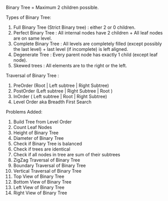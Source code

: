 Binary Tree = Maximum 2 children possible.

Types of Binary Tree:
<ol>
<li>Full Binary Tree (Strict Binary tree) : either 2 or 0 children.</li>

<li>Perfect Binary Tree : All internal nodes have 2 children + All leaf nodes are on same level.</li>

<li>Complete Binary Tree : All levels are completely filled (except possibly the last level) + last level (if incomplete) is left aligned.</li>

<li>Degenerate Tree : Every parent node has exactly 1 child (except leaf node).</li>
   
<li>Skewed trees : All elements are to the right or the left.</li>

</ol>

Traversal of Binary Tree : 
<ol>
    <li>PreOrder (Root | Left subtree | Right Subtree)</li>
    <li>PostOrder (Left subtree | Right Subtree | Root )</li>
    <li>InOrder ( Left subtree | Root | Right Subtree)</li>
    <li>Level Order aka Breadth First Search</li>
</ol>

Problems Added:
<ol>
    <li>Build Tree from Level Order</li>
    <li>Count Leaf Nodes</li>
    <li>Height of Binary Tree</li>
    <li>Diameter of Binary Tree</li>
    <li>Check if Binary Tree is balanced</li>
    <li>Check if trees are identical</li>
    <li>Check if all nodes in tree are sum of their subtrees</li>
    <li>ZigZag Traversal of Binary Tree</li>
    <li>Boundary Traversal of Binary Tree</li>
    <li>Vertical Traversal of Binary Tree</li>
    <li>Top View of Binary Tree</li>
    <li>Bottom View of Binary Tree</li>
    <li>Left View of Binary Tree</li>
    <li>Right View of Binary Tree</li>
</ol>